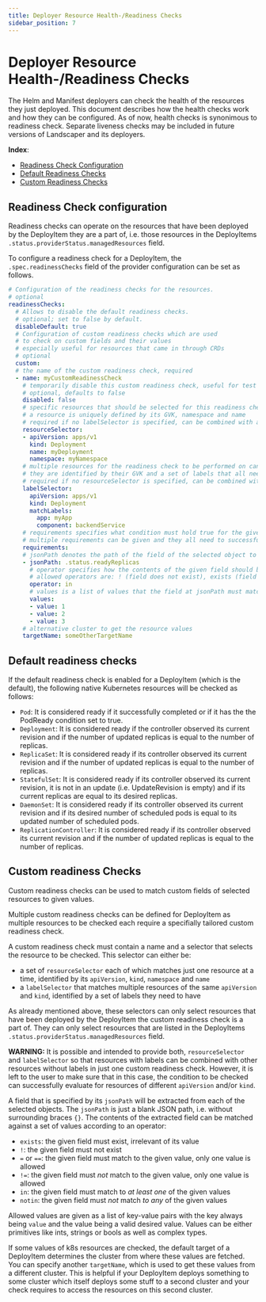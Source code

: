 ```yaml
---
title: Deployer Resource Health-/Readiness Checks
sidebar_position: 7
---
```


# Deployer Resource Health-/Readiness Checks

The Helm and Manifest deployers can check the health of the resources they just deployed. This document describes how the health checks work and how they can be configured.
As of now, health checks is synonimous to readiness check. Separate liveness checks may be included in future versions of Landscaper and its deployers.

**Index**:
- [Readiness Check Configuration](#readiness-check-configuration)
- [Default Readiness Checks](#default-readiness-checks)
- [Custom Readiness Checks](#custom-readiness-checks)

## Readiness Check configuration

Readiness checks can operate on the resources that have been deployed by the DeployItem they are a part of, i.e. those resources in the DeployItems `.status.providerStatus.managedResources` field.

To configure a readiness check for a DeployItem, the `.spec.readinessChecks` field of the provider configuration can be set as follows.

```yaml
# Configuration of the readiness checks for the resources.
# optional
readinessChecks:
  # Allows to disable the default readiness checks.
  # optional; set to false by default.
  disableDefault: true
  # Configuration of custom readiness checks which are used
  # to check on custom fields and their values
  # especially useful for resources that came in through CRDs
  # optional
  custom:
  # the name of the custom readiness check, required
  - name: myCustomReadinessCheck
    # temporarily disable this custom readiness check, useful for test setups
    # optional, defaults to false
    disabled: false
    # specific resources that should be selected for this readiness check to be performed on
    # a resource is uniquely defined by its GVK, namespace and name
    # required if no labelSelector is specified, can be combined with a labelSelector which is potentially harmful
    resourceSelector:
    - apiVersion: apps/v1
      kind: Deployment
      name: myDeployment
      namespace: myNamespace
    # multiple resources for the readiness check to be performed on can be selected through labels
    # they are identified by their GVK and a set of labels that all need to match
    # required if no resourceSelector is specified, can be combined with a resourceSelector which is potentially harmful
    labelSelector:
      apiVersion: apps/v1
      kind: Deployment
      matchLabels:
        app: myApp
        component: backendService
    # requirements specifies what condition must hold true for the given objects to pass the readiness check
    # multiple requirements can be given and they all need to successfully evaluate
    requirements:
    # jsonPath denotes the path of the field of the selected object to be checked and compared
    - jsonPath: .status.readyReplicas
      # operator specifies how the contents of the given field should be compared to the desired value
      # allowed operators are: ! (field does not exist), exists (field exists), =, == (equal), != (not equal), in (matches at least one given value), notin (does not match any given value)
      operator: in
      # values is a list of values that the field at jsonPath must match to according to the operators
      values:
      - value: 1
      - value: 2
      - value: 3
    # alternative cluster to get the resource values
    targetName: someOtherTargetName
```

## Default readiness checks

If the default readiness check is enabled for a DeployItem (which is the default), the following native Kubernetes resources will be checked as follows:

* `Pod`: It is considered ready if it successfully completed or if it has the the PodReady condition set to true.
* `Deployment`: It is considered ready if the controller observed its current revision and if the number of updated replicas is equal to the number of replicas.
* `ReplicaSet`: It is considered ready if its controller observed its current revision and if the number of updated replicas is equal to the number of replicas.
* `StatefulSet`: It is considered ready if its controller observed its current revision, it is not in an update (i.e. UpdateRevision is empty) and if its current replicas are equal to its desired replicas.
* `DaemonSet`: It is considered ready if its controller observed its current revision and if its desired number of scheduled pods is equal to its updated number of scheduled pods.
* `ReplicationController`: It is considered ready if its controller observed its current revision and if the number of updated replicas is equal to the number of replicas.

## Custom readiness Checks

Custom readiness checks can be used to match custom fields of selected resources to given values.

Multiple custom readiness checks can be defined for DeployItem as multiple resources to be checked each require a specifially tailored custom readiness check.

A custom readiness check must contain a name and a selector that selects the resource to be checked. This selector can either be:

- a set of `resourceSelector` each of which matches just one resource at a time, identified by its `apiVersion`, `kind`, `namespace` and `name`
- a `labelSelector` that matches multiple resources of the same `apiVersion` and `kind`, identified by a set of labels they need to have

As already mentioned above, these selectors can only select resources that have been deployed by the DeployItem the custom readiness check is a part of. They can only select resources that are listed in the DeployItems `.status.providerStatus.managedResources` field.

**WARNING:** It is possible and intended to provide both, `resourceSelector` and `labelSelector` so that resources with labels can be combined with other resources without labels in just one custom readiness check. However, it is left to the user to make sure that in this case, the condition to be checked can successfully evaluate for resources of different `apiVersion` and/or `kind`.

A field that is specified by its `jsonPath` will be extracted from each of the selected objects. The `jsonPath` is just a blank JSON path, i.e. without surrounding braces `{}`. The contents of the extracted field can be matched against a set of values according to an operator:

- `exists`: the given field must exist, irrelevant of its value
- `!`: the given field must not exist
- `=` or `==`: the given field must match to the given value, only one value is allowed
- `!=`: the given field must _not_ match to the given value, only one value is allowed
- `in`: the given field must match to _at least one_ of the given values
- `notin`: the given field must _not_ match _to any_ of the given values

Allowed values are given as a list of key-value pairs with the key always being `value` and the value being a valid desired value. Values can be either primitives like ints, strings or bools as well as complex types.

If some values of k8s resources are checked, the default target of a DeployItem determines the cluster
from where these values are fetched. You can specify another `targetName`, which is used to get these values 
from a different cluster. This is helpful if your DeployItem deploys something to some cluster which itself
deploys some stuff to a second cluster and your check requires to access the resources on this second cluster.